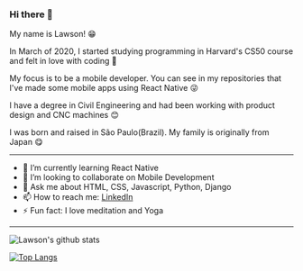### Hi there 👋

My name is Lawson! 😁 

In March of 2020, I started studying programming in Harvard's CS50 course and felt in love with coding 🌟

My focus is to be a mobile developer. You can see in my repositories that I've made some mobile apps using React Native :stuck_out_tongue_winking_eye:

I have a degree in Civil Engineering and had been working with product design and CNC machines :blush:

I was born and raised in São Paulo(Brazil). My family is originally from Japan :yum:

----

- 🌱 I’m currently learning React Native
- 👯 I’m looking to collaborate on Mobile Development
- 💬 Ask me about HTML, CSS, Javascript, Python, Django
- 📫 How to reach me: [LinkedIn](https://www.linkedin.com/in/lawson-daiki-4755441a6/)
- ⚡ Fun fact: I love meditation and Yoga

----

![Lawson's github stats](https://github-readme-stats.vercel.app/api?username=LawsonDaiki&show_icons=true&theme=default)
 
[![Top Langs](https://github-readme-stats.vercel.app/api/top-langs/?username=LawsonDaiki&layout=compact)](https://github.com/LawsonDaiki/github-readme-stats)

